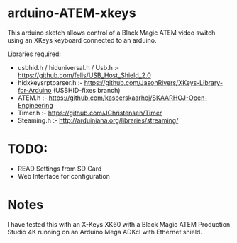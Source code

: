 # arduino-ATEM-xkeys

This arduino sketch allows control of a Black Magic ATEM video switch using an XKeys keyboard connected to an arduino.

Libraries required:

 * usbhid.h / hiduniversal.h / Usb.h :- https://github.com/felis/USB_Host_Shield_2.0
 * hidxkeysrptparser.h :- https://github.com/JasonRivers/XKeys-Library-for-Arduino (USBHID-fixes branch)
 * ATEM.h :- https://github.com/kasperskaarhoj/SKAARHOJ-Open-Engineering
 * Timer.h :- https://github.com/JChristensen/Timer
 * Steaming.h :- http://arduiniana.org/libraries/streaming/

# TODO:

 * READ Settings from SD Card
 * Web Interface for configuration

# Notes

I have tested this with an X-Keys XK60 with a Black Magic ATEM Production Studio 4K running on an Arduino Mega ADKcl
with Ethernet shield.
